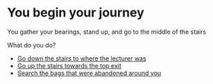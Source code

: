 # **You begin your journey**

You gather your bearings, stand up, and go to the middle of the stairs

What do you do?

- [Go down the stairs to where the lecturer was](0-A.md)
- [Go up the stairs towards the top exit](0-B.md)
- [Search the bags that were abandoned around you](0-AA.md)

